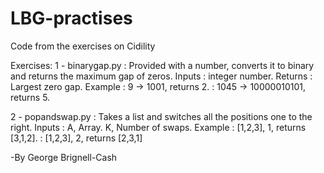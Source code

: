 # LBG-practises
Code from the exercises on Cidility

Exercises: 
1 - binarygap.py :
    Provided with a number, converts it to binary and returns the maximum gap of zeros.
    Inputs : integer number.
    Returns : Largest zero gap.
    Example : 9 -> 1001, returns 2. 
            : 1045 -> 10000010101, returns 5.

2 - popandswap.py :
    Takes a list and switches all the positions one to the right. 
    Inputs : A, Array. K, Number of swaps.
    Example : [1,2,3], 1, returns [3,1,2].
            : [1,2,3], 2, returns [2,3,1]

-By George Brignell-Cash
